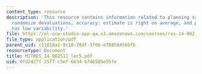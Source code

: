 ```yaml
---
content_type: resource
description: 'This resource contains information related to planning sample size for
  randomize devaluations, accuracy: estimate is right on average, and precision: estimate
  has low variability.'
file: https://ol-ocw-studio-app-qa.s3.amazonaws.com/courses/res-14-002-abdul-latif-jameel-poverty-action-lab-executive-training-evaluating-social-programs-2011-spring-2011/0fd2427f25f7c5ef6634b746589e55fe_MITRES_14_002S11_lec5.pdf
file_type: application/pdf
parent_uid: c11018a2-9c18-78df-3f06-e7885845bbfb
resourcetype: Document
title: MITRES_14_002S11_lec5.pdf
uid: 0fd2427f-25f7-c5ef-6634-b746589e55fe
---
```

